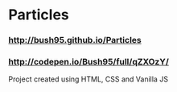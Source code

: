 # Particles

### http://bush95.github.io/Particles
### http://codepen.io/Bush95/full/qZXOzY/

Project created using HTML, CSS and Vanilla JS